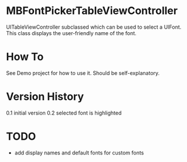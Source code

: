 MBFontPickerTableViewController
===============================

UITableViewController subclassed which can be used to select a UIFont. This class displays the user-friendly name of the font.


How To
======

See Demo project for how to use it. Should be self-explanatory. 


Version History
===============

0.1 initial version
0.2 selected font is highlighted


TODO
====

- add display names and default fonts for custom fonts
